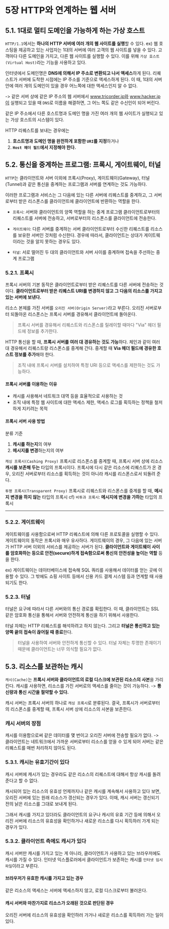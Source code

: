 # 5장 HTTP와 연계하는 웹 서버

## 5.1. 1대로 멀티 도메인을 가능하게 하는 가상 호스트
`HTTP/1.1`에서는 **하나의 HTTP 서버에 여러 개의 웹 사이트를 실행**할 수 있다.
ex) 웹 호스팅을 제공하고 있는 사업자는 1대의 서버에 여러 고객의 웹 사이트를 넣을 수 있다.
고객마다 다른 도메인을 가지고, 다른 웹 사이트를 실행할 수 있다. 
이를 위해 `가상 호스트(Virtual Host)`라는 기능을 사용하고 있다. 

인터넷에서 도메인명은 **DNS에 의해서 IP 주소로 변환되고 나서 액세스**하게 된다.
리퀘스트가 서버에 도착한 시점에는 IP 주소를 기준으로 액세스하게 된다.
이 때, 1대의 서버 안에 여러 개의 도메인이 있을 경우 어느쪽에 대한 액세스인지 알 수 없다.

-> 같은 서버 상에 같은 IP 주소의 웹 서버에서 www.tricorder.jp와 www.hacker.jp이 실행되고 있을 때
`DNS`로 이름을 해결하면, 그 어느 쪽도 같은 수신인이 되어 버린다. 

같은 IP 주소에서 다른 호스트명과 도메인 명을 가진 여러 개의 웹 사이트가 실행되고 있는 
가상 호스트의 시스템이 있다.

HTTP 리퀘스트를 보내는 경우에는
1) **호스트명과 도메인 명을 완전하게 포함한 `URI`를 지정**하거나
2) **`Host 헤더 필드`에서 지정해야 한다.**

## 5.2. 통신을 중계하는 프로그램: 프록시, 게이트웨이, 터널
`HTTP`는 클라이언트와 서버 이외에 프록시(Proxy), 게이트웨이(Gateway), 터널(Tunnel)과 같은 통신을 중계하는 프로그램과
서버를 연계하는 것도 가능하다.

이러한 프로그램과 서비스는 그 다음에 있는 다른 서버에 리퀘스트를 중계하고, 
그 서버로부터 받은 리스폰스를 클라이언트에 클라이언트에 반환하는 역할을 한다.
- `프록시`: 서버와 클라이언트의 양쪽 역할을 하는 중계 프로그램
클라이언트로부터의 리퀘스트를 서버에 전송하고, 서버로부터의 리스폰스를 클라이언트에 전송한다.

- `게이트웨이`: 다른 서버를 중계하는 서버
클라이언트로부터 수신한 리퀘스트를 리소스를 보유한 서버인 것처럼 수신한다.
경우에 따라서, 클라이언트는 상대가 게이트웨이라는 것을 알지 못하는 경우도 있다.

- `터널`: 서로 떨어진 두 대의 클라이언트와 서버 사이를 중계하며 접속을 주선하는 중계 프로그램

### 5.2.1. 프록시
프록시 서버의 기본 동작은 클라이언트로부터 받은 리퀘스트를 다른 서버에 전송하는 것이다. 
**클라이언트로부터 받은 리퀘스트 URI를 변경하지 않고 그 다음의 리소스를 가지고 있는 서버에 보낸다.**

리소스 본체를 가진 서버를 `오리진 서버(Origin Server)`라고 부른다.
오리진 서버로부터 되돌아온 리스폰스는 프록시 서버를 경유해서 클라이언트에 돌아온다.

> 프록시 서버를 경유해서 리퀘스트와 리스폰스를 릴레이할 때마다 "Via" 헤더 필드에 정보를 추가한다.

HTTP 통신을 할 때, **프록시 서버를 여러 대 경유하는 것도 가능**하다.
체인과 같이 여러 대 경유해서 리퀘스트랑 리스폰스를 중계해 간다.
중계할 때 **Via 헤더 필드에 경유한 호스트 정보를 추가**해야 한다. 

> 조직 내에 프록시 서버를 설치하여 특정 URI 등으로 액세스를 제한하는 것도 가능하다. 

#### 프록시 서버를 이용하는 이유
- 캐시를 사용해서 네트워크 대역 등을 효율적으로 사용하는 것
- 조직 내에 특정 웹 사이트에 대한 액세스 제한, 액세스 로그를 획득하는 정책을 철저하게 지키려는 목적

#### 프록시 서버 사용 방법
분류 기준
1) **캐시를 하는지**의 여부
2) **메시지를 변경**하는지의 여부

`캐싱 프록시(Cashing Proxy)`
프록시로 리스폰스를 중계할 때, 프록시 서버 상에 리소스 **캐시를 보존해 두는** 타입의 프록시이다.
프록시에 다시 같은 리소스에 리퀘스트가 온 경우, 오리진 서버로부터 리소스를 획득하는 것이 아니라
캐시를 리스폰스로서 되돌려 준다.


`투명 프록시(Transparent Proxy)`
프록시로 리퀘스트와 리스폰스를 중계를 할 때, **메시지 변경을 하지 않는** 타입의 프록시
cf) `비투과 프록시`: **메시지에 변경을 가하는** 타입의 프록시

---

### 5.2.2. 게이트웨이
게이트웨이를 사용함으로써 HTTP 리퀘스트에 의해 다른 프로토콜을 실행할 수 있다.
게이트웨이의 동작은 프록시와 매우 유사하다.
게이트웨이의 경우, 그 다음에 있는 서버가 HTTP 서버 이외의 서비스를 제공하는 서버가 된다.
**클라이언트와 게이트웨이 사이를 암호화하는 등으로 안전(secure)하게 접속함으로써 통신의 안전성을 높이는 역할** 등을 한다.

ex) 게이트웨이는 데이터베이스에 접속해 SQL 쿼리를 사용해서 데이터를 얻는 곳에 이용할 수 있다. 
그 밖에도 쇼핑 사이트 등에서 신용 카드 결제 시스템 등과 연계할 때 사용되기도 한다.

### 5.2.3. 터널
터널은 요구에 따라서 다른 서버와의 통신 경로를 확립한다.
이 때, 클라이언트는 SSL 같은 암호화 통신을 통해서 서버와 안전하게 통신을 하기 위해서 사용한다.

터널 자체는 HTTP 리퀘스트를 해석하려고 하지 않는다.
그리고 **터널은 통신하고 있는 양쪽 끝의 접속이 끊어질 때 종료**한다. 

> 터널을 사용하여 서버와 안전하게 통신할 수 있다.
> 터널 자체는 투명한 존재이기 때문에 클라이언트는 너무 의식할 필요가 없다.

## 5.3. 리소스를 보관하는 캐시
`캐시(Cache)`는 **프록시 서버와 클라이언트의 로컬 디스크에 보관된 리소스의 사본**을 가리킨다.
캐시를 사용하면, 리소스를 가진 서버로의 액세스를 줄이는 것이 가능하다.
-> **통신량과 통신 시간을 절약할 수 있다.**

캐시 서버는 프록시 서버의 하나로 `캐싱 프록시`로 분류된다.
결국, 프록시가 서버로부터의 리스폰스를 중계할 때, 프록시 서버 상에 리소스의 사본을 보존한다.

### 캐시 서버의 장점
캐시를 이용함으로써 같은 데이터를 몇 번이고 오리진 서버에 전송할 필요가 없다.
-> 클라이언트는 네트워크에서 가까운 서버로부터 리소스를 얻을 수 있게 되어 
서버는 같은 리퀘스트를 매번 처리하지 않아도 된다.

### 5.3.1. 캐시는 유효기간이 있다
캐시 서버에 캐시가 있는 경우라도 같은 리소스의 리퀘스트에 대해서 항상 캐시를 돌려준다고 할 수 없다. 

캐시되어 있는 리소스의 유효성
언제까지나 같은 캐시를 계속해서 사용하고 있다 보면, 
오리진 서버에 있는 원래 리소스가 갱신되는 경우가 있다.
이때, 캐시 서버는 갱신되기 전의 낡은 리소스를 그대로 보내게 된다.

그래서 캐시를 가지고 있더라도 클라이언트의 요구나 캐시의 유효 기간 등에 의해서
오리진 서버에 리소스의 유효성을 확인하거나 새로운 리소스를 다시 획득하러 가게 되는 경우가 있다. 

### 5.3.2. 클라이언트 측에도 캐시가 있다 
캐시 서버만 캐시를 가지고 있는 게 아니라, 클라이언트가 사용하고 있는 브라우저에도 캐시를 가질 수 있다.
인터넷 익스플로러에서 클라이언트가 보존하는 캐시를 `인터넷 임시 파일`이라고 부른다. 

#### 브라우저가 유효한 캐시를 가지고 있는 경우
같은 리소스의 액세스는 서버에 액세스하지 않고, 로컬 디스크로부터 불러온다.

#### 캐시 서버와 마찬가지로 리소스가 오래된 것으로 판단된 경우
오리진 서버에 리소스의 유효성을 확인하러 가거나 새로운 리소스를 획득하러 가는 일이 있다. 

